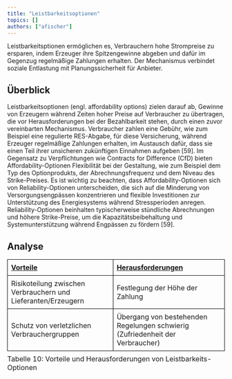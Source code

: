 ```yaml
---
title: "Leistbarkeitsoptionen"
topics: []
authors: ["afischer"]
---
```


Leistbarkeitsptionen ermöglichen es, Verbrauchern hohe Strompreise zu ersparen, indem Erzeuger ihre Spitzengewinne abgeben und dafür im Gegenzug regelmäßige Zahlungen erhalten. Der Mechanismus verbindet soziale Entlastung mit Planungssicherheit für Anbieter.

## Überblick
Leistbarkeitsoptionen (engl. affordability options) zielen darauf ab, Gewinne von Erzeugern während Zeiten hoher Preise auf Verbraucher zu übertragen, die vor Herausforderungen bei der Bezahlbarkeit stehen, durch einen zuvor vereinbarten Mechanismus. Verbraucher zahlen eine Gebühr, wie zum Beispiel eine regulierte RES-Abgabe, für diese Versicherung, während Erzeuger regelmäßige Zahlungen erhalten, im Austausch dafür, dass sie einen Teil ihrer unsicheren zukünftigen Einnahmen aufgeben [59]. Im Gegensatz zu Verpflichtungen wie Contracts for Difference (CfD) bieten Affordability-Optionen Flexibilität bei der Gestaltung, wie zum Beispiel dem Typ des Optionprodukts, der Abrechnungsfrequenz und dem Niveau des Strike-Preises. Es ist wichtig zu beachten, dass Affordability-Optionen sich von Reliability-Optionen unterscheiden, die sich auf die Minderung von Versorgungsengpässen konzentrieren und flexible Investitionen zur Unterstützung des Energiesystems während Stressperioden anregen. Reliability-Optionen beinhalten typischerweise stündliche Abrechnungen und höhere Strike-Preise, um die Kapazitätsbeibehaltung und Systemunterstützung während Engpässen zu fördern [59].

## Analyse
<table style="border-collapse: collapse; width: 100%;">
  <thead>
    <tr>
      <th style="text-align:left; border: 1px solid black; padding: 8px;"><u>Vorteile</u></th>
      <th style="text-align:left; border: 1px solid black; padding: 8px;"><u>Herausforderungen</u></th>
    </tr>
  </thead>
  <tbody>
    <tr>
      <td style="border: 1px solid black; padding: 8px;">
        Risikoteilung zwischen Verbrauchern und Lieferanten/Erzeugern
      </td>
      <td style="border: 1px solid black; padding: 8px;">
        Festlegung der Höhe der Zahlung
      </td>
    </tr>
    <tr>
      <td style="border: 1px solid black; padding: 8px;">
        Schutz von verletzlichen Verbrauchergruppen
      </td>
      <td style="border: 1px solid black; padding: 8px;">
        Übergang von bestehenden Regelungen schwierig (Zufriedenheit der Verbraucher)
      </td>
    </tr>
  </tbody>
  <caption style="caption-side: bottom; text-align: left; padding-top: 8px;">
    Tabelle 10: Vorteile und Herausforderungen von Leistbarkeits-Optionen
  </caption>
</table>
